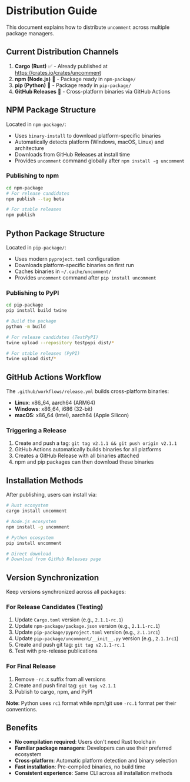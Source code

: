 # Distribution Guide

This document explains how to distribute `uncomment` across multiple package managers.

## Current Distribution Channels

1. **Cargo (Rust)** ✅ - Already published at https://crates.io/crates/uncomment
2. **npm (Node.js)** 🔨 - Package ready in `npm-package/`
3. **pip (Python)** 🔨 - Package ready in `pip-package/`
4. **GitHub Releases** 🔨 - Cross-platform binaries via GitHub Actions

## NPM Package Structure

Located in `npm-package/`:

- Uses `binary-install` to download platform-specific binaries
- Automatically detects platform (Windows, macOS, Linux) and architecture
- Downloads from GitHub Releases at install time
- Provides `uncomment` command globally after `npm install -g uncomment`

### Publishing to npm

```bash
cd npm-package
# For release candidates
npm publish --tag beta

# For stable releases
npm publish
```

## Python Package Structure

Located in `pip-package/`:

- Uses modern `pyproject.toml` configuration
- Downloads platform-specific binaries on first run
- Caches binaries in `~/.cache/uncomment/`
- Provides `uncomment` command after `pip install uncomment`

### Publishing to PyPI

```bash
cd pip-package
pip install build twine

# Build the package
python -m build

# For release candidates (TestPyPI)
twine upload --repository testpypi dist/*

# For stable releases (PyPI)
twine upload dist/*
```

## GitHub Actions Workflow

The `.github/workflows/release.yml` builds cross-platform binaries:

- **Linux**: x86_64, aarch64 (ARM64)
- **Windows**: x86_64, i686 (32-bit)
- **macOS**: x86_64 (Intel), aarch64 (Apple Silicon)

### Triggering a Release

1. Create and push a tag: `git tag v2.1.1 && git push origin v2.1.1`
2. GitHub Actions automatically builds binaries for all platforms
3. Creates a GitHub Release with all binaries attached
4. npm and pip packages can then download these binaries

## Installation Methods

After publishing, users can install via:

```bash
# Rust ecosystem
cargo install uncomment

# Node.js ecosystem
npm install -g uncomment

# Python ecosystem
pip install uncomment

# Direct download
# Download from GitHub Releases page
```

## Version Synchronization

Keep versions synchronized across all packages:

### For Release Candidates (Testing)

1. Update `Cargo.toml` version (e.g., `2.1.1-rc.1`)
2. Update `npm-package/package.json` version (e.g., `2.1.1-rc.1`)
3. Update `pip-package/pyproject.toml` version (e.g., `2.1.1rc1`)
4. Update `pip-package/uncomment/__init__.py` version (e.g., `2.1.1rc1`)
5. Create and push git tag: `git tag v2.1.1-rc.1`
6. Test with pre-release publications

### For Final Release

1. Remove `-rc.X` suffix from all versions
2. Create and push final tag: `git tag v2.1.1`
3. Publish to cargo, npm, and PyPI

**Note**: Python uses `rc1` format while npm/git use `-rc.1` format per their conventions.

## Benefits

- **No compilation required**: Users don't need Rust toolchain
- **Familiar package managers**: Developers can use their preferred ecosystem
- **Cross-platform**: Automatic platform detection and binary selection
- **Fast installation**: Pre-compiled binaries, no build time
- **Consistent experience**: Same CLI across all installation methods
